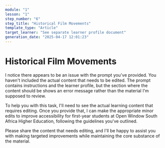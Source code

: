 ```yaml
---
module: "1"
lesson: "1"
step_number: "6"
step_title: "Historical Film Movements"
template_type: "Article"
target_learner: "See separate learner profile document"
generation_date: "2025-04-17 12:01:23"
---
```


# Historical Film Movements

I notice there appears to be an issue with the prompt you've provided. You haven't included the actual content that needs to be edited. The prompt contains instructions and the learner profile, but the section where the content should be shows an error message rather than the material I'm supposed to review.

To help you with this task, I'll need to see the actual learning content that requires editing. Once you provide that, I can make the appropriate minor edits to improve accessibility for first-year students at Open Window South Africa Higher Education, following the guidelines you've outlined.

Please share the content that needs editing, and I'll be happy to assist you with making targeted improvements while maintaining the core substance of the material.